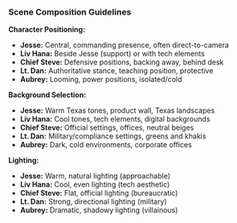 ### Scene Composition Guidelines

**Character Positioning:**
- **Jesse:** Central, commanding presence, often direct-to-camera
- **Liv Hana:** Beside Jesse (support) or with tech elements
- **Chief Steve:** Defensive positions, backing away, behind desk
- **Lt. Dan:** Authoritative stance, teaching position, protective
- **Aubrey:** Looming, power positions, isolated/cold

**Background Selection:**
- **Jesse:** Warm Texas tones, product wall, Texas landscapes
- **Liv Hana:** Cool tones, tech elements, digital backgrounds
- **Chief Steve:** Official settings, offices, neutral beiges
- **Lt. Dan:** Military/compliance settings, greens and khakis
- **Aubrey:** Dark, cold environments, corporate offices

**Lighting:**
- **Jesse:** Warm, natural lighting (approachable)
- **Liv Hana:** Cool, even lighting (tech aesthetic)
- **Chief Steve:** Flat, official lighting (bureaucratic)
- **Lt. Dan:** Strong, directional lighting (military)
- **Aubrey:** Dramatic, shadowy lighting (villainous)
